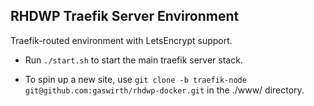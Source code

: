 RHDWP Traefik Server Environment
---
Traefik-routed environment with LetsEncrypt support.

- Run `./start.sh` to start the main traefik server stack.

- To spin up a new site, use `git clone -b traefik-node git@github.com:gaswirth/rhdwp-docker.git` in the ./www/ directory.